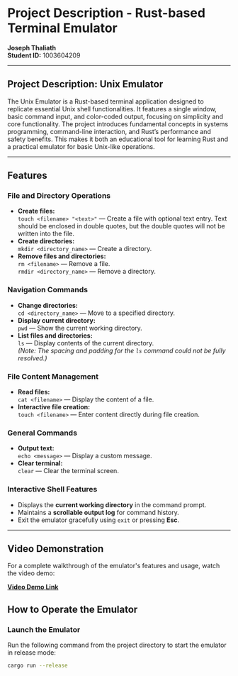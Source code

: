 # Project Description - Rust-based Terminal Emulator

**Joseph Thaliath**  
**Student ID:** 1003604209  

---

## **Project Description: Unix Emulator**

The Unix Emulator is a Rust-based terminal application designed to replicate essential Unix shell functionalities. It features a single window, basic command input, and color-coded output, focusing on simplicity and core functionality. The project introduces fundamental concepts in systems programming, command-line interaction, and Rust’s performance and safety benefits. This makes it both an educational tool for learning Rust and a practical emulator for basic Unix-like operations.

---

## **Features**

### **File and Directory Operations**
- **Create files:**  
  `touch <filename> "<text>"` — Create a file with optional text entry. Text should be enclosed in double quotes, but the double quotes will not be written into the file.  
- **Create directories:**  
  `mkdir <directory_name>` — Create a directory.
- **Remove files and directories:**  
  `rm <filename>` — Remove a file.  
  `rmdir <directory_name>` — Remove a directory.

### **Navigation Commands**
- **Change directories:**  
  `cd <directory_name>` — Move to a specified directory.
- **Display current directory:**  
  `pwd` — Show the current working directory.
- **List files and directories:**  
  `ls` — Display contents of the current directory.  
  *(Note: The spacing and padding for the `ls` command could not be fully resolved.)*

### **File Content Management**
- **Read files:**  
  `cat <filename>` — Display the content of a file.  
- **Interactive file creation:**  
  `touch <filename>` — Enter content directly during file creation.

### **General Commands**
- **Output text:**  
  `echo <message>` — Display a custom message.  
- **Clear terminal:**  
  `clear` — Clear the terminal screen.

### **Interactive Shell Features**
- Displays the **current working directory** in the command prompt.
- Maintains a **scrollable output log** for command history.
- Exit the emulator gracefully using `exit` or pressing **Esc**.

---
## **Video Demonstration**  
For a complete walkthrough of the emulator's features and usage, watch the video demo:  

[**Video Demo Link**](https://www.dropbox.com/scl/fi/zbof2hffrfjurzr0mrqnh/Video-Demo-ECE-1724.mov?rlkey=pil1sl0myysywkxbuhmws4ad3&st=yuo3i5uq&dl=0)

## **How to Operate the Emulator**

### **Launch the Emulator**
Run the following command from the project directory to start the emulator in release mode:  

```bash
cargo run --release

